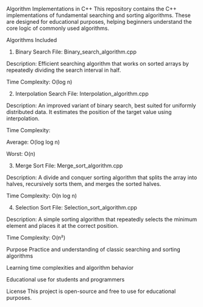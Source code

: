 Algorithm Implementations in C++
This repository contains the C++ implementations of fundamental searching and sorting algorithms. These are designed for educational purposes, helping beginners understand the core logic of commonly used algorithms.

Algorithms Included
1. Binary Search
File: Binary_search_algorithm.cpp

Description: Efficient searching algorithm that works on sorted arrays by repeatedly dividing the search interval in half.

Time Complexity: O(log n)

2. Interpolation Search
File: Interpolation_algorithm.cpp

Description: An improved variant of binary search, best suited for uniformly distributed data. It estimates the position of the target value using interpolation.

Time Complexity:

Average: O(log log n)

Worst: O(n)

3. Merge Sort
File: Merge_sort_algorithm.cpp

Description: A divide and conquer sorting algorithm that splits the array into halves, recursively sorts them, and merges the sorted halves.

Time Complexity: O(n log n)

4. Selection Sort
File: Selection_sort_algorithm.cpp

Description: A simple sorting algorithm that repeatedly selects the minimum element and places it at the correct position.

Time Complexity: O(n²)

Purpose
Practice and understanding of classic searching and sorting algorithms

Learning time complexities and algorithm behavior

Educational use for students and programmers

License
This project is open-source and free to use for educational purposes.
